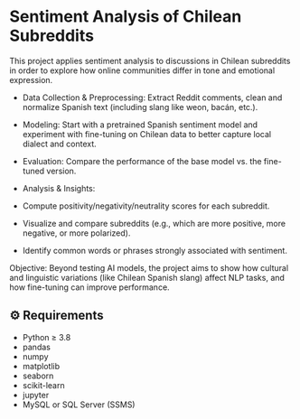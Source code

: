 # Sentiment Analysis of Chilean Subreddits

This project applies sentiment analysis to discussions in Chilean subreddits in order to explore how online communities differ in tone and emotional expression.

* Data Collection & Preprocessing: Extract Reddit comments, clean and normalize Spanish text (including slang like weon, bacán, etc.).

* Modeling: Start with a pretrained Spanish sentiment model and experiment with fine-tuning on Chilean data to better capture local dialect and context.

* Evaluation: Compare the performance of the base model vs. the fine-tuned version.

* Analysis & Insights:

* Compute positivity/negativity/neutrality scores for each subreddit.

* Visualize and compare subreddits (e.g., which are more positive, more negative, or more polarized).

* Identify common words or phrases strongly associated with sentiment.

Objective: Beyond testing AI models, the project aims to show how cultural and linguistic variations (like Chilean Spanish slang) affect NLP tasks, and how fine-tuning can improve performance.

## ⚙️ Requirements

- Python ≥ 3.8  
- pandas  
- numpy  
- matplotlib  
- seaborn  
- scikit-learn  
- jupyter  
- MySQL or SQL Server (SSMS)
